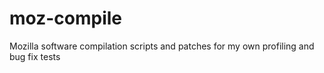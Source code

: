# moz-compile
Mozilla software compilation scripts and patches for my own profiling and bug fix tests
